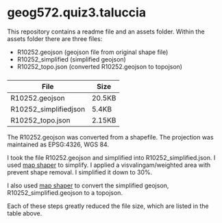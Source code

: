 # geog572.quiz3.taluccia

This repository contains a readme file and an assets folder. Within the assets folder there are three files:

- R10252.geojson (geojson file from original shape file)
- R10252_simplified (simplified geojson)
- R10252_topo.json (converted R10252.geojson to topojson)


### 

| File                  | Size   |
| --------------------- | ------ |
| R10252.geojson        | 20.5KB |
| R10252_simplifiedjson | 5.4KB  |
| R10252_topo.json      | 2.15KB |




The R10252.geojson was converted from a shapefile. The projection was maintained as EPSG:4326, WGS 84.

I took the file R10252.geojson and simplified into R10252_simplified.json. I used [map shaper](https://www.mapshaper.org ) to simplify. I applied a visvalingam/weighted area with prevent shape removal. I simplified it down to 30%.

I also used [map shaper](https://www.mapshaper.org ) to convert the simplified geojson, R10252_simplified.geojson to a topojson. 

Each of these steps greatly reduced the file size, which are listed in the table above. 

### 
